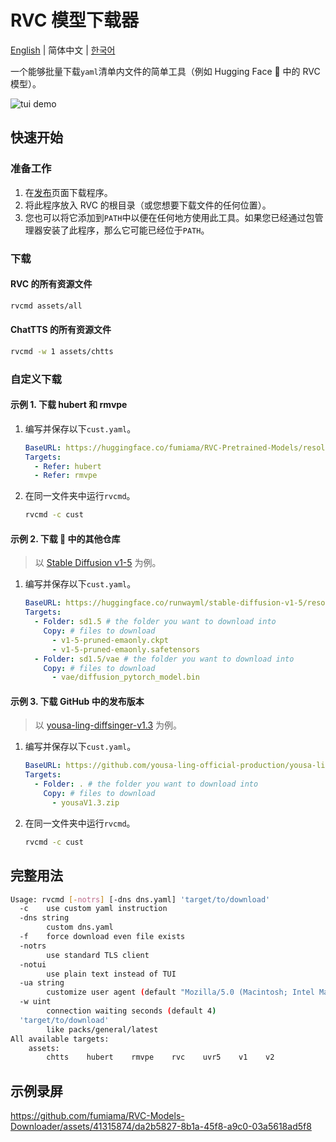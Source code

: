 # RVC 模型下载器

[English](README.md) | 简体中文 | [한국어](README_kr.md)

一个能够批量下载`yaml`清单内文件的简单工具（例如 Hugging Face 🤗 中的 RVC 模型）。

![tui demo](https://github.com/fumiama/RVC-Models-Downloader/assets/41315874/db577dfb-8a6d-4909-b071-9d36cc77afc6)

## 快速开始

### 准备工作

1. 在[发布](https://github.com/fumiama/RVC-Models-Downloader/releases)页面下载程序。
2. 将此程序放入 RVC 的根目录（或您想要下载文件的任何位置）。
3. 您也可以将它添加到`PATH`中以便在任何地方使用此工具。如果您已经通过包管理器安装了此程序，那么它可能已经位于`PATH`。

### 下载

#### RVC 的所有资源文件

```bash
rvcmd assets/all
```

#### ChatTTS 的所有资源文件
```bash
rvcmd -w 1 assets/chtts
```

### 自定义下载

#### 示例 1. 下载 hubert 和 rmvpe

1. 编写并保存以下`cust.yaml`。
    ```yaml
    BaseURL: https://huggingface.co/fumiama/RVC-Pretrained-Models/resolve/main
    Targets:
      - Refer: hubert
      - Refer: rmvpe
    ```
2. 在同一文件夹中运行`rvcmd`。
    ```bash
    rvcmd -c cust
    ```

#### 示例 2. 下载 🤗 中的其他仓库

> 以 [Stable Diffusion v1-5](https://huggingface.co/runwayml/stable-diffusion-v1-5) 为例。

1. 编写并保存以下`cust.yaml`。
    ```yaml
    BaseURL: https://huggingface.co/runwayml/stable-diffusion-v1-5/resolve/main
    Targets:
      - Folder: sd1.5 # the folder you want to download into
        Copy: # files to download
          - v1-5-pruned-emaonly.ckpt
          - v1-5-pruned-emaonly.safetensors
      - Folder: sd1.5/vae # the folder you want to download into
        Copy: # files to download
          - vae/diffusion_pytorch_model.bin
    ```

#### 示例 3. 下载 GitHub 中的发布版本

> 以 [yousa-ling-diffsinger-v1.3](https://github.com/yousa-ling-official-production/yousa-ling-diffsinger-v1/releases/tag/v1.3) 为例。

1. 编写并保存以下`cust.yaml`。
    ```yaml
    BaseURL: https://github.com/yousa-ling-official-production/yousa-ling-diffsinger-v1/releases/download/v1.3
    Targets:
      - Folder: . # the folder you want to download into
        Copy: # files to download
          - yousaV1.3.zip
    ```
2. 在同一文件夹中运行`rvcmd`。
    ```bash
    rvcmd -c cust
    ```

## 完整用法

```bash
Usage: rvcmd [-notrs] [-dns dns.yaml] 'target/to/download'
  -c    use custom yaml instruction
  -dns string
        custom dns.yaml
  -f    force download even file exists
  -notrs
        use standard TLS client
  -notui
        use plain text instead of TUI
  -ua string
        customize user agent (default "Mozilla/5.0 (Macintosh; Intel Mac OS X 10_15_7) AppleWebKit/537.36 (KHTML, like Gecko) Chrome/123.0.0.0 Safari/537.36 Edg/123.0.0.0")
  -w uint
        connection waiting seconds (default 4)
  'target/to/download'
        like packs/general/latest
All available targets:
    assets:
        chtts    hubert    rmvpe    rvc    uvr5    v1    v2
```

## 示例录屏

https://github.com/fumiama/RVC-Models-Downloader/assets/41315874/da2b5827-8b1a-45f8-a9c0-03a5618ad5f8
